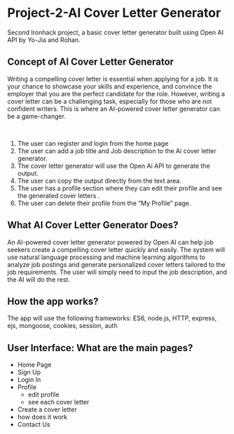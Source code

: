 # Project-2-AI Cover Letter Generator

Second Ironhack project, a basic cover letter generator built using Open AI API by Yo-Jia and Rohan.

## Concept of AI Cover Letter Generator

Writing a compelling cover letter is essential when applying for a job. It is your chance to showcase your skills and experience, and convince the employer that you are the perfect candidate for the role. However, writing a cover letter can be a challenging task, especially for those who are not confident writers. This is where an AI-powered cover letter generator can be a game-changer.

‌

1. The user can register and login from the home page
2. The user can add a job title and Job description to the Ai cover letter generator.
3. The cover letter generator will use the Open Ai API to generate the output.
4. The user can copy the output directly from the text area.
5. The user has a profile section where they can edit their profile and see the generated cover letters .
6. The user can delete their profile from the “My Profile” page.

## What AI Cover Letter Generator Does?

An AI-powered cover letter generator powered by Open AI can help job seekers create a compelling cover letter quickly and easily. The system will use natural language processing and machine learning algorithms to analyze job postings and generate personalized cover letters tailored to the job requirements. The user will simply need to input the job description, and the AI will do the rest.

## How the app works?

The app will use the following frameworks: ES6, node.js, HTTP, express, ejs, mongoose, cookies, session, auth

## User Interface: What are the main pages?

- Home Page
- Sign Up
- Login In
- Profile
  - edit profile
  - see each cover letter
- Create a cover letter
- how does it work
- Contact Us